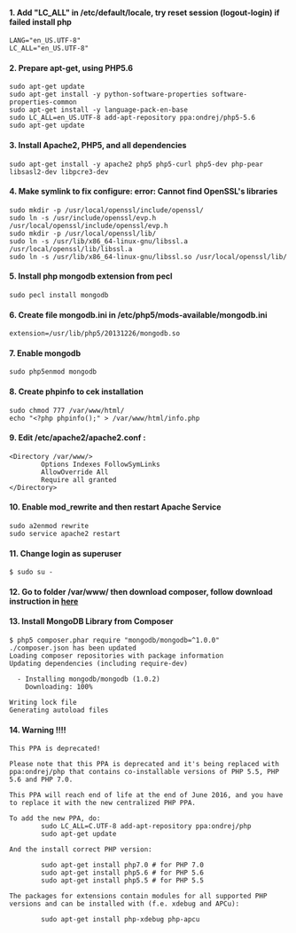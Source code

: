 #### 1. Add "LC_ALL" in /etc/default/locale, try reset session (logout-login) if failed install php
```
LANG="en_US.UTF-8"
LC_ALL="en_US.UTF-8"
```

#### 2. Prepare apt-get, using PHP5.6
```
sudo apt-get update
sudo apt-get install -y python-software-properties software-properties-common
sudo apt-get install -y language-pack-en-base
sudo LC_ALL=en_US.UTF-8 add-apt-repository ppa:ondrej/php5-5.6
sudo apt-get update
```

#### 3. Install Apache2, PHP5, and all dependencies
```
sudo apt-get install -y apache2 php5 php5-curl php5-dev php-pear libsasl2-dev libpcre3-dev
```

#### 4. Make symlink to fix configure: error: Cannot find OpenSSL's libraries
```
sudo mkdir -p /usr/local/openssl/include/openssl/
sudo ln -s /usr/include/openssl/evp.h /usr/local/openssl/include/openssl/evp.h
sudo mkdir -p /usr/local/openssl/lib/
sudo ln -s /usr/lib/x86_64-linux-gnu/libssl.a /usr/local/openssl/lib/libssl.a
sudo ln -s /usr/lib/x86_64-linux-gnu/libssl.so /usr/local/openssl/lib/
```

#### 5. Install php mongodb extension from pecl
```
sudo pecl install mongodb
```

#### 6. Create file mongodb.ini in /etc/php5/mods-available/mongodb.ini
```
extension=/usr/lib/php5/20131226/mongodb.so
```

#### 7. Enable mongodb
```
sudo php5enmod mongodb
```

#### 8. Create phpinfo to cek installation
```
sudo chmod 777 /var/www/html/
echo "<?php phpinfo();" > /var/www/html/info.php
```

#### 9. Edit /etc/apache2/apache2.conf :
```
<Directory /var/www/>
        Options Indexes FollowSymLinks
        AllowOverride All  
        Require all granted  
</Directory>
```

#### 10. Enable mod_rewrite and then restart Apache Service
```
sudo a2enmod rewrite
sudo service apache2 restart
```

#### 11. Change login as superuser
```
$ sudo su -
```

#### 12. Go to folder /var/www/ then download composer, follow download instruction in [here](https://getcomposer.org/download/)

#### 13. Install MongoDB Library from Composer
```
$ php5 composer.phar require "mongodb/mongodb=^1.0.0"
./composer.json has been updated
Loading composer repositories with package information
Updating dependencies (including require-dev)

  - Installing mongodb/mongodb (1.0.2)
    Downloading: 100%         

Writing lock file
Generating autoload files
```

#### 14. Warning !!!!
```
This PPA is deprecated!

Please note that this PPA is deprecated and it's being replaced with ppa:ondrej/php that contains co-installable versions of PHP 5.5, PHP 5.6 and PHP 7.0.

This PPA will reach end of life at the end of June 2016, and you have to replace it with the new centralized PHP PPA.

To add the new PPA, do:
        sudo LC_ALL=C.UTF-8 add-apt-repository ppa:ondrej/php
        sudo apt-get update

And the install correct PHP version:                                                                                   

        sudo apt-get install php7.0 # for PHP 7.0
        sudo apt-get install php5.6 # for PHP 5.6
        sudo apt-get install php5.5 # for PHP 5.5

The packages for extensions contain modules for all supported PHP versions and can be installed with (f.e. xdebug and APCu):

        sudo apt-get install php-xdebug php-apcu     
```
